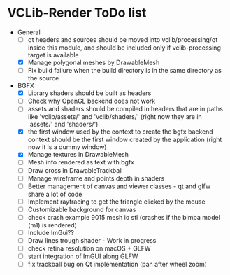 # VCLib-Render ToDo list

- General
    - [ ] qt headers and sources should be moved into vclib/processing/qt inside this module,
      and should be included only if vclib-processing target is available
    - [x] Manage polygonal meshes by DrawableMesh
    - [ ] Fix build failure when the build directory is in the same directory as the source
- BGFX
  - [x] Library shaders should be built as headers
  - [ ] Check why OpenGL backend does not work
  - [ ] assets and shaders should be compiled in headers that are in paths like
    'vclib/assets/' and 'vclib/shaders/' (right now they are in 'assets/' and 'shaders/')
  - [x] the first window used by the context to create the bgfx backend context should be
    the first window created by the application (right now it is a dummy window)
  - [x] Manage textures in DrawableMesh
  - [ ] Mesh info rendered as text with bgfx
  - [ ] Draw cross in DrawableTrackball
  - [ ] Manage wireframe and points depth in shaders
  - [ ] Better management of canvas and viewer classes - qt and glfw share a lot of code
  - [ ] Implement raytracing to get the triangle clicked by the mouse
  - [ ] Customizable background for canvas
  - [ ] check crash example 9015 mesh io stl (crashes if the bimba model (m1) is rendered)
  - [ ] Include ImGui??
  - [ ] Draw lines trough shader - Work in progress
  - [ ] check retina resolution on macOS + GLFW
  - [ ] start integration of ImGUI along GLFW
  - [ ] fix trackball bug on Qt implementation (pan after wheel zoom)